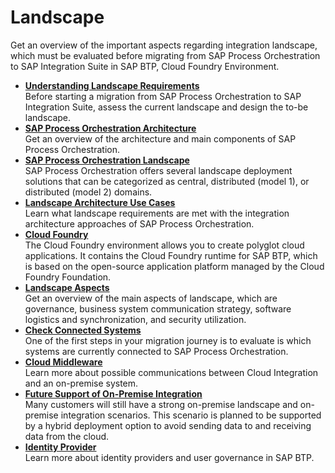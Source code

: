 <!-- loioca24a08bfa024d11a4bb4ada4d25dd01 -->

# Landscape

Get an overview of the important aspects regarding integration landscape, which must be evaluated before migrating from SAP Process Orchestration to SAP Integration Suite in SAP BTP, Cloud Foundry Environment.

-   **[Understanding Landscape Requirements](understanding-landscape-requirements-3c445fa.md "Before starting a migration from SAP Process Orchestration to SAP Integration Suite,
		assess the current landscape and design the to-be landscape.")**  
Before starting a migration from SAP Process Orchestration to SAP Integration Suite, assess the current landscape and design the to-be landscape.
-   **[SAP Process Orchestration Architecture](sap-process-orchestration-architecture-a13372e.md "Get an overview of the architecture and main components of SAP Process
		Orchestration.")**  
Get an overview of the architecture and main components of SAP Process Orchestration.
-   **[SAP Process Orchestration Landscape](sap-process-orchestration-landscape-7f4454c.md "SAP Process Orchestration offers several landscape deployment solutions that can be
		categorized as central, distributed (model 1), or distributed (model 2) domains. ")**  
SAP Process Orchestration offers several landscape deployment solutions that can be categorized as central, distributed \(model 1\), or distributed \(model 2\) domains.
-   **[Landscape Architecture Use Cases](landscape-architecture-use-cases-37605e9.md "Learn what landscape requirements are met with the integration architecture approaches
		of SAP Process Orchestration.")**  
Learn what landscape requirements are met with the integration architecture approaches of SAP Process Orchestration.
-   **[Cloud Foundry](cloud-foundry-c0b207c.md "The Cloud Foundry environment allows you to create polyglot cloud applications. It
		contains the Cloud Foundry runtime for SAP BTP, which is based on the open-source
		application platform managed by the Cloud Foundry Foundation.")**  
The Cloud Foundry environment allows you to create polyglot cloud applications. It contains the Cloud Foundry runtime for SAP BTP, which is based on the open-source application platform managed by the Cloud Foundry Foundation.
-   **[Landscape Aspects](landscape-aspects-2957369.md "Get an overview of the main aspects of landscape, which are governance, business system
		communication strategy, software logistics and synchronization, and security
		utilization.")**  
Get an overview of the main aspects of landscape, which are governance, business system communication strategy, software logistics and synchronization, and security utilization.
-   **[Check Connected Systems](check-connected-systems-9419834.md "One of the first steps in your migration journey is to evaluate is which systems are
		currently connected to SAP Process Orchestration.")**  
One of the first steps in your migration journey is to evaluate is which systems are currently connected to SAP Process Orchestration.
-   **[Cloud Middleware](cloud-middleware-79980b3.md "Learn more about possible communications between Cloud Integration and an on-premise
		system.")**  
Learn more about possible communications between Cloud Integration and an on-premise system.
-   **[Future Support of On-Premise Integration](future-support-of-on-premise-integration-ec41d9e.md "Many customers will still have a strong on-premise landscape and on-premise integration
		scenarios. This scenario is planned to be supported by a hybrid deployment option to avoid
		sending data to and receiving data from the cloud.")**  
Many customers will still have a strong on-premise landscape and on-premise integration scenarios. This scenario is planned to be supported by a hybrid deployment option to avoid sending data to and receiving data from the cloud.
-   **[Identity Provider](identity-provider-b6cfbf1.md "Learn more about identity providers and user governance in SAP BTP.")**  
Learn more about identity providers and user governance in SAP BTP.

